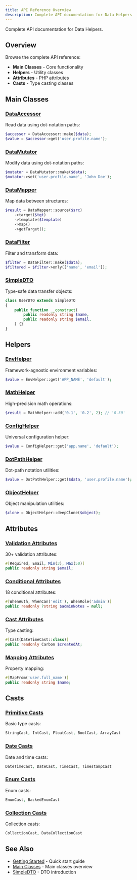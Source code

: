 ```yaml
---
title: API Reference Overview
description: Complete API documentation for Data Helpers
---
```


Complete API documentation for Data Helpers.

## Overview

Browse the complete API reference:

- **Main Classes** - Core functionality
- **Helpers** - Utility classes
- **Attributes** - PHP attributes
- **Casts** - Type casting classes

## Main Classes

### [DataAccessor](/api/data-accessor/)

Read data using dot-notation paths:

```php
$accessor = DataAccessor::make($data);
$value = $accessor->get('user.profile.name');
```

### [DataMutator](/api/data-mutator/)

Modify data using dot-notation paths:

```php
$mutator = DataMutator::make($data);
$mutator->set('user.profile.name', 'John Doe');
```

### [DataMapper](/api/data-mapper/)

Map data between structures:

```php
$result = DataMapper::source($src)
    ->target($tgt)
    ->template($template)
    ->map()
    ->getTarget();
```

### [DataFilter](/api/data-filter/)

Filter and transform data:

```php
$filter = DataFilter::make($data);
$filtered = $filter->only(['name', 'email']);
```

### [SimpleDTO](/api/simple-dto/)

Type-safe data transfer objects:

```php
class UserDTO extends SimpleDTO
{
    public function __construct(
        public readonly string $name,
        public readonly string $email,
    ) {}
}
```

## Helpers

### [EnvHelper](/api/helpers/#envhelper)

Framework-agnostic environment variables:

```php
$value = EnvHelper::get('APP_NAME', 'default');
```

### [MathHelper](/api/helpers/#mathhelper)

High-precision math operations:

```php
$result = MathHelper::add('0.1', '0.2', 2); // '0.30'
```

### [ConfigHelper](/api/helpers/#confighelper)

Universal configuration helper:

```php
$value = ConfigHelper::get('app.name', 'default');
```

### [DotPathHelper](/api/helpers/#dotpathhelper)

Dot-path notation utilities:

```php
$value = DotPathHelper::get($data, 'user.profile.name');
```

### [ObjectHelper](/api/helpers/#objecthelper)

Object manipulation utilities:

```php
$clone = ObjectHelper::deepClone($object);
```

## Attributes

### [Validation Attributes](/api/attributes/#validation)

30+ validation attributes:

```php
#[Required, Email, Min(3), Max(50)]
public readonly string $email;
```

### [Conditional Attributes](/api/attributes/#conditional)

18 conditional attributes:

```php
#[WhenAuth, WhenCan('edit'), WhenRole('admin')]
public readonly ?string $adminNotes = null;
```

### [Cast Attributes](/api/attributes/#casting)

Type casting:

```php
#[Cast(DateTimeCast::class)]
public readonly Carbon $createdAt;
```

### [Mapping Attributes](/api/attributes/#mapping)

Property mapping:

```php
#[MapFrom('user.full_name')]
public readonly string $name;
```

## Casts

### [Primitive Casts](/api/casts/#primitive)

Basic type casts:

```php
StringCast, IntCast, FloatCast, BoolCast, ArrayCast
```

### [Date Casts](/api/casts/#date)

Date and time casts:

```php
DateTimeCast, DateCast, TimeCast, TimestampCast
```

### [Enum Casts](/api/casts/#enum)

Enum casts:

```php
EnumCast, BackedEnumCast
```

### [Collection Casts](/api/casts/#collection)

Collection casts:

```php
CollectionCast, DataCollectionCast
```

## See Also

- [Getting Started](/getting-started/quick-start/) - Quick start guide
- [Main Classes](/main-classes/overview/) - Main classes overview
- [SimpleDTO](/simple-dto/introduction/) - DTO introduction
